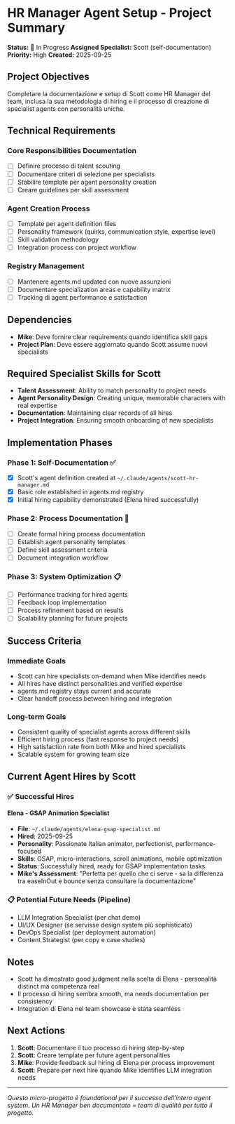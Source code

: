 # HR Manager Agent Setup - Project Summary

**Status:** 🚧 In Progress
**Assigned Specialist:** Scott (self-documentation)
**Priority:** High
**Created:** 2025-09-25

## Project Objectives

Completare la documentazione e setup di Scott come HR Manager del team, inclusa la sua metodologia di hiring e il processo di creazione di specialist agents con personalità uniche.

## Technical Requirements

### Core Responsibilities Documentation
- [ ] Definire processo di talent scouting
- [ ] Documentare criteri di selezione per specialists
- [ ] Stabilire template per agent personality creation
- [ ] Creare guidelines per skill assessment

### Agent Creation Process
- [ ] Template per agent definition files
- [ ] Personality framework (quirks, communication style, expertise level)
- [ ] Skill validation methodology
- [ ] Integration process con project workflow

### Registry Management
- [ ] Mantenere agents.md updated con nuove assunzioni
- [ ] Documentare specialization areas e capability matrix
- [ ] Tracking di agent performance e satisfaction

## Dependencies

- **Mike**: Deve fornire clear requirements quando identifica skill gaps
- **Project Plan**: Deve essere aggiornato quando Scott assume nuovi specialists

## Required Specialist Skills for Scott

- **Talent Assessment**: Ability to match personality to project needs
- **Agent Personality Design**: Creating unique, memorable characters with real expertise
- **Documentation**: Maintaining clear records of all hires
- **Project Integration**: Ensuring smooth onboarding of new specialists

## Implementation Phases

### Phase 1: Self-Documentation ✅
- [x] Scott's agent definition created at `~/.claude/agents/scott-hr-manager.md`
- [x] Basic role established in agents.md registry
- [x] Initial hiring capability demonstrated (Elena hired successfully)

### Phase 2: Process Documentation 🚧
- [ ] Create formal hiring process documentation
- [ ] Establish agent personality templates
- [ ] Define skill assessment criteria
- [ ] Document integration workflow

### Phase 3: System Optimization 📋
- [ ] Performance tracking for hired agents
- [ ] Feedback loop implementation
- [ ] Process refinement based on results
- [ ] Scalability planning for future projects

## Success Criteria

### Immediate Goals
- Scott can hire specialists on-demand when Mike identifies needs
- All hires have distinct personalities and verified expertise
- agents.md registry stays current and accurate
- Clear handoff process between hiring and integration

### Long-term Goals
- Consistent quality of specialist agents across different skills
- Efficient hiring process (fast response to project needs)
- High satisfaction rate from both Mike and hired specialists
- Scalable system for growing team size

## Current Agent Hires by Scott

### ✅ Successful Hires

#### Elena - GSAP Animation Specialist
- **File**: `~/.claude/agents/elena-gsap-specialist.md`
- **Hired**: 2025-09-25
- **Personality**: Passionate Italian animator, perfectionist, performance-focused
- **Skills**: GSAP, micro-interactions, scroll animations, mobile optimization
- **Status**: Successfully hired, ready for GSAP implementation tasks
- **Mike's Assessment**: "Perfetta per quello che ci serve - sa la differenza tra easeInOut e bounce senza consultare la documentazione"

### 📋 Potential Future Needs (Pipeline)
- LLM Integration Specialist (per chat demo)
- UI/UX Designer (se servisse design system più sophisticato)
- DevOps Specialist (per deployment automation)
- Content Strategist (per copy e case studies)

## Notes

- Scott ha dimostrato good judgment nella scelta di Elena - personalità distinct ma competenza real
- Il processo di hiring sembra smooth, ma needs documentation per consistency
- Integration di Elena nel team showcase è stata seamless

## Next Actions

1. **Scott**: Documentare il tuo processo di hiring step-by-step
2. **Scott**: Creare template per future agent personalities
3. **Mike**: Provide feedback sul hiring di Elena per process improvement
4. **Scott**: Prepare per next hire quando Mike identifies LLM integration needs

---

*Questo micro-progetto è foundational per il successo dell'intero agent system. Un HR Manager ben documentato = team di qualità per tutto il progetto.*
